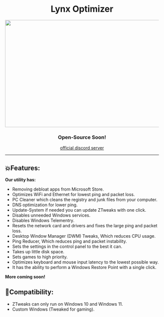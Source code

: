 <div align="center"><h1>Lynx Optimizer</h1>
<img src="https://user-images.githubusercontent.com/108175829/236144303-311ea628-4d1d-4215-8cd3-410f56a95995.png" width="650" height="350">
<div align="center"><h3>Open-Source Soon!</h3></div>
<p align="center"><a href="https://discord.gg/JVEWR9CGk5" target="_blank">official discord server</a></p>
</div>
<hr>

## 💥Features:
 **Our utility has:**
* Removing debloat apps from Microsoft Store.
* Optimizes WiFi and Ethernet for lowest ping and packet loss.
* PC Cleaner which cleans the registry and junk files from your computer.
* DNS optimization for lower ping.
* Update-System if needed you can update ZTweaks with one click.
* Disables unneeded Windows services.
* Disables Windows Telementry.
* Resets the network card and drivers and fixes the large ping and packet loss.
* Desktop Window Manager (DWM) Tweaks, Which reduces CPU usage.
* Ping Reducer, Which reduces ping and packet instability.
* Sets the settings in the control panel to the best it can.
* Takes up little disk space.
* Sets games to high priority.
* Optimizes keyboard and mouse input latency to the lowest possible way.
* It has the ability to perform a Windows Restore Point with a single click.

**More coming soon!**

## 💨Compatibility:
* ZTweaks can only run on Windows 10 and Windows 11.
* Custom Windows (Tweaked for gaming).
